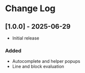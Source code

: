 # Change Log


## [1.0.0] - 2025-06-29

- Initial release

### Added

- Autocomplete and helper popups
- Line and block evaluation
